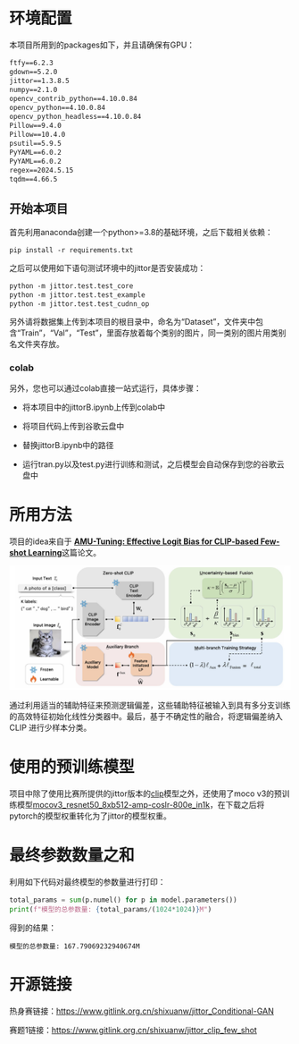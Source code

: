 # 环境配置

本项目所用到的packages如下，并且请确保有GPU：

```
ftfy==6.2.3
gdown==5.2.0
jittor==1.3.8.5
numpy==2.1.0
opencv_contrib_python==4.10.0.84
opencv_python==4.10.0.84
opencv_python_headless==4.10.0.84
Pillow==9.4.0
Pillow==10.4.0
psutil==5.9.5
PyYAML==6.0.2
PyYAML==6.0.2
regex==2024.5.15
tqdm==4.66.5
```

## 开始本项目

首先利用anaconda创建一个python>=3.8的基础环境，之后下载相关依赖：

```shell
pip install -r requirements.txt
```

之后可以使用如下语句测试环境中的jittor是否安装成功：

```shell
python -m jittor.test.test_core
python -m jittor.test.test_example
python -m jittor.test.test_cudnn_op
```

另外请将数据集上传到本项目的根目录中，命名为“Dataset”，文件夹中包含“Train”，“Val”，“Test”，里面存放着每个类别的图片，同一类别的图片用类别名文件夹存放。

### colab

另外，您也可以通过colab直接一站式运行，具体步骤：

* 将本项目中的jittorB.ipynb上传到colab中

* 将项目代码上传到谷歌云盘中
* 替换jittorB.ipynb中的路径
* 运行tran.py以及test.py进行训练和测试，之后模型会自动保存到您的谷歌云盘中

# 所用方法

项目的idea来自于 [**AMU-Tuning: Effective Logit Bias for CLIP-based Few-shot Learning**](https://arxiv.org/pdf/2404.08958.pdf)这篇论文。



<div align="center">
  <img src="./static_image/image1.jpg"/>
</div>


通过利用适当的辅助特征来预测逻辑偏差，这些辅助特征被输入到具有多分支训练的高效特征初始化线性分类器中。最后，基于不确定性的融合，将逻辑偏差纳入 CLIP 进行少样本分类。





# 使用的预训练模型

项目中除了使用比赛所提供的jittor版本的[clip](https://github.com/uyzhang/JCLIP/releases/tag/%E6%9D%83%E9%87%8D)模型之外，还使用了moco v3的预训练模型[mocov3_resnet50_8xb512-amp-coslr-800e_in1k](https://download.openmmlab.com/mmselfsup/1.x/mocov3/mocov3_resnet50_8xb512-amp-coslr-800e_in1k/mocov3_resnet50_8xb512-amp-coslr-800e_in1k_20220927-e043f51a.pth)，在下载之后将pytorch的模型权重转化为了jittor的模型权重。



# 最终参数数量之和



利用如下代码对最终模型的参数量进行打印：

```python
total_params = sum(p.numel() for p in model.parameters())
print(f"模型的总参数量: {total_params/(1024*1024)}M")
```

得到的结果：

```
模型的总参数量: 167.79069232940674M
```



# 开源链接

热身赛链接：https://www.gitlink.org.cn/shixuanw/jittor_Conditional-GAN

赛题1链接：https://www.gitlink.org.cn/shixuanw/jittor_clip_few_shot
